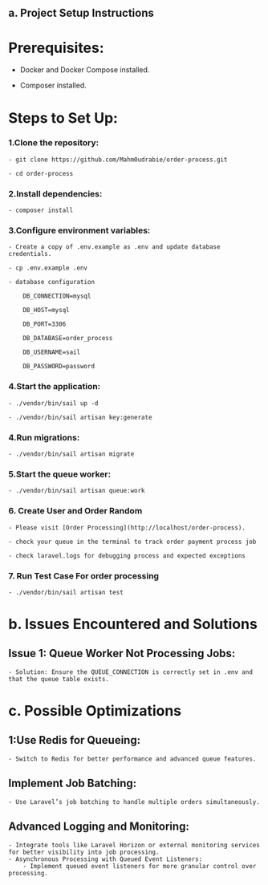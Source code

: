 
## a. Project Setup Instructions

# Prerequisites:

- Docker and Docker Compose installed.

- Composer installed.

# Steps to Set Up:

 ### 1.Clone the repository: 

    - git clone https://github.com/Mahm0udrabie/order-process.git

    - cd order-process

 ### 2.Install dependencies:

    - composer install

### 3.Configure environment variables:

    - Create a copy of .env.example as .env and update database credentials.

    - cp .env.example .env 

    - database configuration

        DB_CONNECTION=mysql

        DB_HOST=mysql

        DB_PORT=3306

        DB_DATABASE=order_process

        DB_USERNAME=sail

        DB_PASSWORD=password

### 4.Start the application: 

    - ./vendor/bin/sail up -d

    - ./vendor/bin/sail artisan key:generate

### 4.Run migrations:

    - ./vendor/bin/sail artisan migrate

### 5.Start the queue worker:

    - ./vendor/bin/sail artisan queue:work

### 6. Create User and Order Random

    - Please visit [Order Processing](http://localhost/order-process).

    - check your queue in the terminal to track order payment process job 

    - check laravel.logs for debugging process and expected exceptions

### 7. Run Test Case For order processing 

    - ./vendor/bin/sail artisan test

# b. Issues Encountered and Solutions

## Issue 1: Queue Worker Not Processing Jobs:
    - Solution: Ensure the QUEUE_CONNECTION is correctly set in .env and that the queue table exists.


# c. Possible Optimizations

## 1:Use Redis for Queueing:
    - Switch to Redis for better performance and advanced queue features.
## Implement Job Batching:
    - Use Laravel’s job batching to handle multiple orders simultaneously.
## Advanced Logging and Monitoring:
    - Integrate tools like Laravel Horizon or external monitoring services for better visibility into job processing.
    - Asynchronous Processing with Queued Event Listeners:
        - Implement queued event listeners for more granular control over processing.
